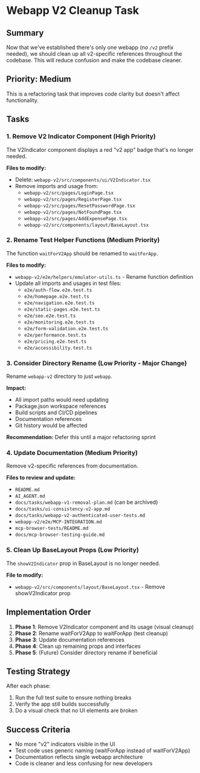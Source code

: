 # Webapp V2 Cleanup Task

## Summary
Now that we've established there's only one webapp (no `/v2` prefix needed), we should clean up all v2-specific references throughout the codebase. This will reduce confusion and make the codebase cleaner.

## Priority: Medium
This is a refactoring task that improves code clarity but doesn't affect functionality.

## Tasks

### 1. Remove V2 Indicator Component (High Priority)
The V2Indicator component displays a red "v2 app" badge that's no longer needed.

**Files to modify:**
- Delete: `webapp-v2/src/components/ui/V2Indicator.tsx`
- Remove imports and usage from:
  - `webapp-v2/src/pages/LoginPage.tsx`
  - `webapp-v2/src/pages/RegisterPage.tsx`
  - `webapp-v2/src/pages/ResetPasswordPage.tsx`
  - `webapp-v2/src/pages/NotFoundPage.tsx`
  - `webapp-v2/src/pages/AddExpensePage.tsx`
  - `webapp-v2/src/components/layout/BaseLayout.tsx`

### 2. Rename Test Helper Functions (Medium Priority)
The function `waitForV2App` should be renamed to `waitForApp`.

**Files to modify:**
- `webapp-v2/e2e/helpers/emulator-utils.ts` - Rename function definition
- Update all imports and usages in test files:
  - `e2e/auth-flow.e2e.test.ts`
  - `e2e/homepage.e2e.test.ts`
  - `e2e/navigation.e2e.test.ts`
  - `e2e/static-pages.e2e.test.ts`
  - `e2e/seo.e2e.test.ts`
  - `e2e/monitoring.e2e.test.ts`
  - `e2e/form-validation.e2e.test.ts`
  - `e2e/performance.test.ts`
  - `e2e/pricing.e2e.test.ts`
  - `e2e/accessibility.test.ts`

### 3. Consider Directory Rename (Low Priority - Major Change)
Rename `webapp-v2` directory to just `webapp`.

**Impact:**
- All import paths would need updating
- Package.json workspace references
- Build scripts and CI/CD pipelines
- Documentation references
- Git history would be affected

**Recommendation:** Defer this until a major refactoring sprint

### 4. Update Documentation (Medium Priority)
Remove v2-specific references from documentation.

**Files to review and update:**
- `README.md`
- `AI_AGENT.md`
- `docs/tasks/webapp-v1-removal-plan.md` (can be archived)
- `docs/tasks/ui-consistency-v2-app.md`
- `docs/tasks/webapp-v2-authenticated-user-tests.md`
- `webapp-v2/e2e/MCP-INTEGRATION.md`
- `mcp-browser-tests/README.md`
- `docs/mcp-browser-testing-guide.md`

### 5. Clean Up BaseLayout Props (Low Priority)
The `showV2Indicator` prop in BaseLayout is no longer needed.

**File to modify:**
- `webapp-v2/src/components/layout/BaseLayout.tsx` - Remove showV2Indicator prop

## Implementation Order

1. **Phase 1**: Remove V2Indicator component and its usage (visual cleanup)
2. **Phase 2**: Rename waitForV2App to waitForApp (test cleanup)
3. **Phase 3**: Update documentation references
4. **Phase 4**: Clean up remaining props and interfaces
5. **Phase 5**: (Future) Consider directory rename if beneficial

## Testing Strategy

After each phase:
1. Run the full test suite to ensure nothing breaks
2. Verify the app still builds successfully
3. Do a visual check that no UI elements are broken

## Success Criteria

- No more "v2" indicators visible in the UI
- Test code uses generic naming (waitForApp instead of waitForV2App)
- Documentation reflects single webapp architecture
- Code is cleaner and less confusing for new developers